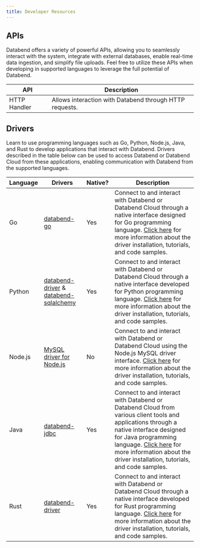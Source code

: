 ```yaml
---
title: Developer Resources
---
```


## APIs

Databend offers a variety of powerful APIs, allowing you to seamlessly interact with the system, integrate with external databases, enable real-time data ingestion, and simplify file uploads. Feel free to utilize these APIs when developing in supported languages to leverage the full potential of Databend.

| API                	| Description                                                                                                    	|
|--------------------	|----------------------------------------------------------------------------------------------------------------	|
| HTTP Handler       	| Allows interaction with Databend through HTTP requests.                                                        	|                              	

## Drivers

Learn to use programming languages such as Go, Python, Node.js, Java, and Rust to develop applications that interact with Databend. Drivers described in the table below can be used to access Databend or Databend Cloud from these applications, enabling communication with Databend from the supported languages.

| Language 	 | Drivers                                                                                                                                   	 | Native? 	 | Description                                                                                                                                                                                                                                                       	                 |
|------------|---------------------------------------------------------------------------------------------------------------------------------------------|-----------|-------------------------------------------------------------------------------------------------------------------------------------------------------------------------------------------------------------------------------------------------------------------------------------|
| Go       	 | [ databend-go ]( https://github.com/databendcloud/databend-go )                                                                           	 | Yes     	 | Connect to and interact with Databend or Databend Cloud through a native interface designed for Go programming language. [Click here](00-golang.md) for more information about the driver installation, tutorials, and code samples.                                              	 |
| Python   	 | [databend-driver](https://pypi.org/project/databend-driver/) & [ databend-sqlalchemy ]( https://github.com/databendcloud/databend-py ) 	 | Yes     	 | Connect to and interact with Databend or Databend Cloud through a native interface developed for Python programming language. [Click here](01-python.md) for more information about the driver installation, tutorials, and code samples.                                         	 |
| Node.js  	 | [MySQL driver for Node.js](https://www.npmjs.com/package/mysql)                                                                           	 | No      	 | Connect to and interact with Databend or Databend Cloud using the Node.js MySQL driver interface. [Click here](02-nodejs.md) for more information about the driver installation, tutorials, and code samples.                                                                     	 |
| Java     	 | [databend-jdbc](https://github.com/databendcloud/databend-jdbc)                                                                           	 | Yes     	 | Connect to and interact with Databend or Databend Cloud from various client tools and applications through a native interface designed for Java programming language. [Click here](03-jdbc.md) for more information about the driver installation, tutorials, and code samples. 	   |
| Rust     	 | [databend-driver](https://github.com/datafuselabs/BendSQL/tree/main/driver)                                                               	 | Yes     	 | Connect to and interact with Databend or Databend Cloud through a native interface developed for Rust programming language. [Click here](04-rust.md) for more information about the driver installation, tutorials, and code samples.                                               |